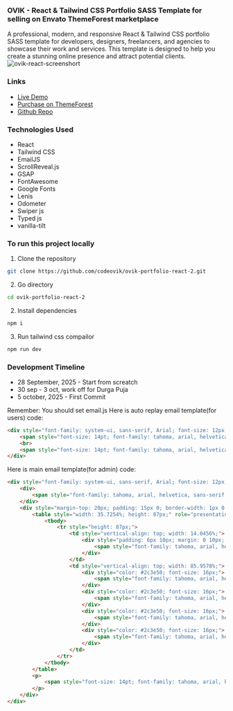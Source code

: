 ### OVIK - React & Tailwind CSS Portfolio SASS Template for selling on Envato ThemeForest marketplace
A professional, modern, and responsive React & Tailwind CSS portfolio SASS template for developers, designers, freelancers, and agencies to showcase their work and services. This template is designed to help you create a stunning online presence and attract potential clients.
![ovik-react-screenshort](https://ovikbiswas.wordpress.com/wp-content/uploads/2025/10/ovik-react-screenshort.png)

### Links
- [Live Demo](https://ovik-portfolio-react-2.vercel.app/)
- [Purchase on ThemeForest](https://ovik-portfolio-react-2.vercel.app/)
- [Github Repo](https://github.com/codeovik/ovik-portfolio-react-2)

### Technologies Used
- React
- Tailwind CSS
- EmailJS
- ScrollReveal.js
- GSAP
- FontAwesome
- Google Fonts
- Lenis
- Odometer
- Swiper js
- Typed js
- vanilla-tilt

### To run this project locally
1. Clone the repository
```bash
git clone https://github.com/codeovik/ovik-portfolio-react-2.git
```
2. Go directory
```bash
cd ovik-portfolio-react-2
```
2. Install dependencies
```bash
npm i
```
3. Run tailwind css compailor
```bash
npm run dev
```

### Development Timeline
- 28 September, 2025 - Start from screatch
- 30 sep - 3 oct, work off for Durga Puja
- 5 october, 2025 - First Commit

Remember: You should set email.js
Here is auto replay email template(for users) code:
```html
<div style="font-family: system-ui, sans-serif, Arial; font-size: 12px;">
    <span style="font-size: 14pt; font-family: tahoma, arial, helvetica, sans-serif;">Hello {{user_name}},</span>
    <br>
    <span style="font-size: 14pt; font-family: tahoma, arial, helvetica, sans-serif;">Thank you for contacting me. I will get back to you soon.</span>
</div>
```

Here is main email template(for admin) code:
```html
<div style="font-family: system-ui, sans-serif, Arial; font-size: 12px;">
    <div>
        <span style="font-family: tahoma, arial, helvetica, sans-serif;">Here is the detailed data that {{user_name}} submited.</span>
    </div>
    <div style="margin-top: 20px; padding: 15px 0; border-width: 1px 0; border-style: dashed; border-color: lightgrey;">
        <table style="width: 35.7254%; height: 87px;" role="presentation">
            <tbody>
                <tr style="height: 87px;">
                    <td style="vertical-align: top; width: 14.0456%;">
                        <div style="padding: 6px 10px; margin: 0 10px; background-color: aliceblue; border-radius: 5px; font-size: 26px;" role="img">
                            <span style="font-family: tahoma, arial, helvetica, sans-serif;">👤</span>
                        </div>
                    </td>
                    <td style="vertical-align: top; width: 85.9578%;">
                        <div style="color: #2c3e50; font-size: 16px;">
                            <span style="font-family: tahoma, arial, helvetica, sans-serif;"><strong>Name:</strong> {{user_name}}</span>
                        </div>
                        <div style="color: #2c3e50; font-size: 16px;">
                            <span style="font-family: tahoma, arial, helvetica, sans-serif;"><strong>Company:</strong> {{user_company}}</span>
                        </div>
                        <div style="color: #2c3e50; font-size: 16px;">
                            <span style="font-family: tahoma, arial, helvetica, sans-serif;"><strong>Email:</strong> {{user_email}}</span>
                        </div>
                        <div style="color: #2c3e50; font-size: 16px;">
                            <span style="font-family: tahoma, arial, helvetica, sans-serif;"><strong>Phone:</strong> {{user_phone}}</span>
                        </div>
                    </td>
                </tr>
            </tbody>
        </table>
        <p>
            <span style="font-size: 14pt; font-family: tahoma, arial, helvetica, sans-serif;"><strong>Message:</strong> {{user_message}}</span>
        </p>
    </div>
</div>
```